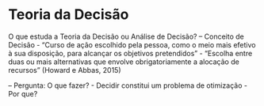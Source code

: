 
# Teoria da Decisão

O que estuda a Teoria da Decisão ou Análise de Decisão?
  – Conceito de Decisão
    - “Curso de ação escolhido pela pessoa, como o meio mais efetivo à sua disposição, para alcançar os objetivos pretendidos”
    - “Escolha entre duas ou mais alternativas que envolve obrigatoriamente a alocação de recursos” (Howard e Abbas, 2015)

   – Pergunta: O que fazer?
      - Decidir constitui um problema de otimização
        - Por que?
        
        
